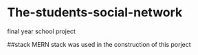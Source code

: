 # The-students-social-network
final year school project

##stack
MERN stack was used in the construction of this porject
